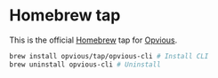 # Homebrew tap

This is the official [Homebrew][] tap for [Opvious][].

```sh
brew install opvious/tap/opvious-cli # Install CLI
brew uninstall opvious-cli # Uninstall
```

[Homebrew]: https://brew.sh
[Opvious]: https://www.opvious.io
